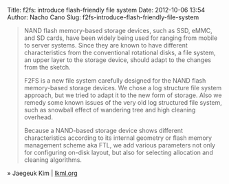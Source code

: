 Title: f2fs: introduce flash-friendly file system
Date: 2012-10-06 13:54
Author: Nacho Cano
Slug: f2fs-introduce-flash-friendly-file-system

> NAND flash memory-based storage devices, such as SSD, eMMC, and SD
> cards, have
>  been widely being used for ranging from mobile to server systems.
> Since they are
>  known to have different characteristics from the conventional
> rotational disks,
>  a file system, an upper layer to the storage device, should adapt to
> the changes
>  from the sketch.
>
> F2FS is a new file system carefully designed for the NAND flash
> memory-based storage
>  devices. We chose a log structure file system approach, but we tried
> to adapt it
>  to the new form of storage. Also we remedy some known issues of the
> very old log
>  structured file system, such as snowball effect of wandering tree and
> high cleaning
>  overhead.
>
> Because a NAND-based storage device shows different characteristics
> according to
>  its internal geometry or flash memory management scheme aka FTL, we
> add various
>  parameters not only for configuring on-disk layout, but also for
> selecting allocation
>  and cleaning algorithms.

» Jaegeuk Kim | [lkml.org][]

  [lkml.org]: https://lkml.org/lkml/2012/10/5/205
    "f2fs: introduce flash-friendly file system"
